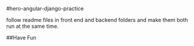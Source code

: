 #hero-angular-django-practice

follow readme files in front end and backend folders and make them both run at the same time.

##Have Fun
